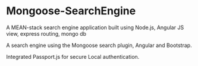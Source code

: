 # Mongoose-SearchEngine

 A MEAN-stack search engine application built using Node.js, Angular JS view, express routing, mongo db 
 
 A search engine using the Mongoose search plugin, Angular and Bootstrap.

 Integrated Passport.js for secure Local authentication. 
